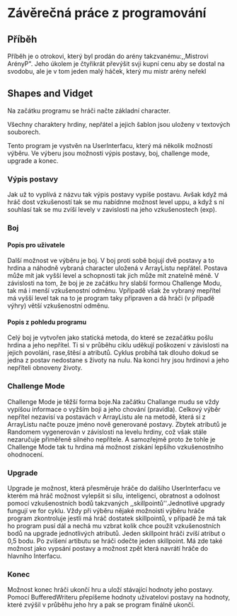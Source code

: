 # Závěrečná práce z programování
## Příběh
Příběh je o otrokovi, který byl prodán do arény takzvanému:,,Mistrovi ArényP". 
Jeho úkolem je čtyřikrát převýšit svji kupní cenu aby se dostal na svodobu, 
ale je v tom jeden malý háček, který mu mistr arény neřekl
## Shapes and Vidget
Na začátku programu se hráči načte základní character.

Všechny charaktery hrdiny, nepřátel a jejich šablon jsou uloženy v textových souborech.

Tento program je vystvěn na UserInterfacu, který má několik možností výběru.
Ve výberu jsou možnosti výpis postavy, boj, challenge mode, upgrade a konec.
### Výpis postavy
Jak už to vyplívá z názvu tak výpis postavy vypíše postavu. Avšak když má 
hráč dost vzkušeností tak se mu nabídnne možnost level uppu, a když s ní 
souhlasí tak se mu zvíší levely v zavislosti na jeho vzkušenostech (exp).
### Boj
#### Popis pro uživatele
Další možnost ve výběru je boj. V boj proti sobě bojují dvě postavy a to hrdina a 
náhodně vybraná character uložená v ArrayListu nepřátel. Postava může mít jak vyšší
level a schopnosti tak jich může mít znatelně méně. V závislosti na tom, že boj je ze
začátku hry slabší formou Challenge Modu, tak má i menší vzkušenostní odměnu. Vpřipadě
však že vybraný mepřítel má vyšší level tak na to je program taky připraven a dá hráči
(v případě výhry) větší vzkušenostní odměnu.
#### Popis z pohledu programu
Celý boj je vytvořen jako statická metoda, do které se zezačátku pošlu hrdina a jeho 
nepřítel. Ti si v průběhu ciklu uděkují poškození v závislosti na jejich povolání,
rase,štěsí a atributů. Cyklus probíhá tak dlouho dokud se jedna z postav nedostane s 
životy na nulu. Na konci hry jsou hrdinovi a jeho nepříteli obnoveny životy.
### Challenge Mode
Challenge Mode je těžší forma boje.Na začátku Challange mudu se vždy vypíšou informace 
o vyžším boji a jeho chování (pravidla). Celkový výběr nepřítel nezavisí va postavách v 
ArrayListu ale na metodě, která si z ArrayListu načte pouze jméno nově generované 
postavy. Zbytek atributů je Randomem vygenerován v závislosti na levelu hrdiny, což
však stále nezaručuje přiměřeně silného nepřítele. A samozřejmě proto že tohle je Challenge
Mode tak tu hrdina má možnost získání lepšího vzkušenostního ohodnocení.
### Upgrade
Upgrade je možnost, která přesměruje hráče do dalšího UserInterfacu ve kterém má hráč
možnost vylepšit si sílu, inteligenci, obratnost a odolnost pomocí vzkušenostních bodů
takzvaných ,,skillpointů''.Jednotlivé upgrady fungují ve for cyklu. Vždy při výběru nějaké
možnoisti výběru hráče program zkontroluje jestli má hráč dostatek skillpointů, v případě
že má tak ho program pusí dál a nechá mu vzbrat kolik chce použít vzkušenostních bodů na 
upgrade jednotlivých atributů. Jeden skillpoint hráči zvíší atribut o 0,5 bodu. Po zvíšení
artibutu se hráči odečte jeden skillpoint. Má zde také možnost jako vypsání postavy a 
možnost zpět která navrátí hráče do hlavního Interfacu.
### Konec
Možnost konec hráči ukončí hru a uloží stávající hodnoty jeho postavy. Pomocí 
BufferedWriteru přepíšeme hodnoty uživatelovi postavy na hodnoty, které zvýšil v průběhu 
jeho hry a pak se program finálně ukončí.
